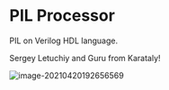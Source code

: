 # PIL Processor
 PIL on Verilog HDL language.



Sergey Letuchiy and Guru from Karataly!



![image-20210420192656569](C:\Users\sergl\AppData\Roaming\Typora\typora-user-images\image-20210420192656569.png)